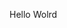 Hello Wolrd
















































































































































































































































































































































































































































































































































































































































































































































































































































































































































































































































































































































































































































































































































































































































































































































































































































































































































































































































































































































































































































































































































































































































































































































































































































































































































































































































































































































































































































































































































































































































































































































































































































































































































































































































































































































































































































































































































































































































































































































































































































































































































































































































































































































































































































































































































































































































































































































































































































































































































































































































































































































































































































































































































































